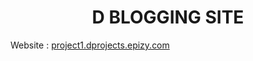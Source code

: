 <h1 align='center'>
    D BLOGGING SITE
</h1>

<p>
    Website : 
    <a href='https://project1.dprojects.epizy.com'>
        project1.dprojects.epizy.com
    </a>
</p>
